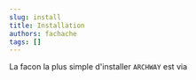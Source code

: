 ```yaml
---
slug: install
title: Installation
authors: fachache
tags: []
---
```


La facon la plus simple d'installer `ARCHWAY` est via 